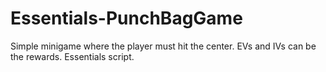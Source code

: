 # Essentials-PunchBagGame
Simple minigame where the player must hit the center. EVs and IVs can be the rewards. Essentials script.
